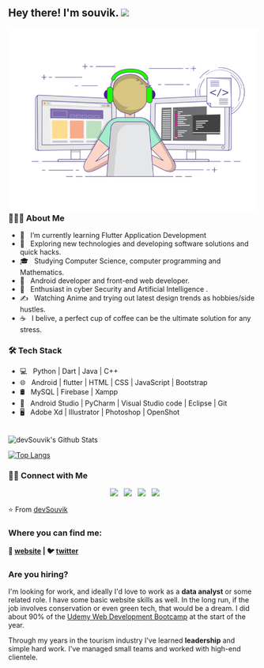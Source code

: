 <h2> Hey there! I'm souvik. <img src="https://github.com/souvikguria98/souvikguria98/blob/master/Hi.gif" width="25"></h2>
<img align="right" alt="GIF" src="https://raw.githubusercontent.com/devSouvik/devSouvik/master/gif3.gif" width="500"/>

<h3> 👨🏻‍💻 About Me </h3>

- 🔭 &nbsp; I’m currently learning Flutter Application Development
- 🤔 &nbsp; Exploring new technologies and developing software solutions and quick hacks.
- 🎓 &nbsp; Studying Computer Science, computer programming and Mathematics.
- 💼 &nbsp; Android developer and front-end web developer.
- 🌱 &nbsp; Enthusiast in cyber Security and Artificial Intelligence .
- ✍️ &nbsp; Watching Anime and trying out latest design trends as hobbies/side hustles.
- ☕ &nbsp; I belive, a perfect cup of coffee can be the ultimate solution for any stress. 

<h3>🛠 Tech Stack</h3>

- 💻 &nbsp; Python | Dart | Java | C++  
- 🌐 &nbsp; Android | flutter | HTML | CSS | JavaScript | Bootstrap 
- 🛢 &nbsp; MySQL | Firebase | Xampp
- 🔧 &nbsp; Android Studio | PyCharm | Visual Studio code | Eclipse | Git
- 🖥 &nbsp; Adobe Xd | Illustrator | Photoshop | OpenShot

<br>

<img align="center" src="https://github-readme-stats.vercel.app/api?username=devSouvik&include_all_commits=true&count_private=true&show_icons=true&line_height=20&title_color=7A7ADB&icon_color=2234AE&text_color=D3D3D3&bg_color=0,000000,130F40" alt="devSouvik's Github Stats">

</br>

[![Top Langs](https://github-readme-stats.vercel.app/api/top-langs/?username=devSouvik&layout=compact&text_color=daf7dc&bg_color=151515)](https://github.com/devSouvik/github-readme-stats)


<h3> 🤝🏻 Connect with Me </h3>

<p align="center">
&nbsp; <a href="https://twitter.com/_souvik_guria" target="_blank" rel="noopener noreferrer"><img src="https://img.icons8.com/plasticine/100/000000/twitter.png" width="50" /></a>  
&nbsp; <a href="https://www.instagram.com/the_caffeine__addict/" target="_blank" rel="noopener noreferrer"><img src="https://img.icons8.com/plasticine/100/000000/instagram-new.png" width="50" /></a>  
&nbsp; <a href="https://www.linkedin.com/in/souvik-guria-/" target="_blank" rel="noopener noreferrer"><img src="https://img.icons8.com/plasticine/100/000000/linkedin.png" width="50" /></a>
&nbsp; <a href="mailto:souvikguria98@gmail.com" target="_blank" rel="noopener noreferrer"><img src="https://img.icons8.com/plasticine/100/000000/gmail.png"  width="50" /></a>
</p>

⭐️ From [devSouvik](https://github.com/devSouvik)



### Where you can find me:

**🏡 [website][website] |
🐦 [twitter][twitter]**



### Are you hiring?

I'm looking for work, and ideally I'd love to work as a **data analyst** or some related role.  I have some basic website skills as well.  In the long run, if the job involves conservation or even green tech, that would be a dream.  I did about 90% of the [Udemy Web Development Bootcamp][udemy-web-dev] at the start of the year.

Through my years in the tourism industry I've learned **leadership** and simple hard work.  I've managed small teams and worked with high-end clientele.



[website]: https://vernon-swanepoel.me/
[twitter]: https://twitter.com/sandcurves
[django-rest-framework]: https://www.django-rest-framework.org/
[django]: https://www.djangoproject.com/
[udemy-drf]: https://www.udemy.com/course/the-complete-guide-to-django-rest-framework-and-vue-js/
[udemy-web-dev]: https://www.udemy.com/course/the-complete-web-development-bootcamp/
[python]: https://www.python.org/
[sossus-desert-lodge]: https://www.andbeyond.com/our-lodges/africa/namibia/sossusvlei-desert/andbeyond-sossusvlei-desert-lodge/
[vim]: https://www.vim.org/
[arch]: https://www.archlinux.org/
[manjaro]: https://manjaro.org/
[ubuntu]: https://ubuntu.com/
[LFS]: http://www.linuxfromscratch.org/
[simple-blog-code]: https://github.com/Namibnat/simpleblog
[tcma-code]: https://github.com/Namibnat/tcma
[Recruit App]: https://github.com/Namibnat/recruit
[YRAP]: https://github.com/Namibnat/yrap
[Date Picker]: https://github.com/Namibnat/date-picker
[spheniscidaecc]: https://github.com/Namibnat/spheniscidaecc
[pynam]: https://pynamibia.herokuapp.com/about/
[Penguin]: https://en.wikipedia.org/wiki/Penguin